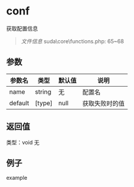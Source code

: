 # conf
获取配置信息
> *文件信息* suda\core\functions.php: 65~68

## 参数

 
| 参数名 | 类型 | 默认值 | 说明 |
|--------|-----|-------|-------|
 | name |  string | 无 |  配置名 |
 | default |  [type] | null |  获取失败时的值 |
## 返回值
 
类型：void
无
## 例子

example